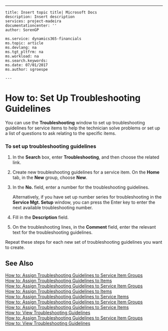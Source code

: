 ---
    title: Insert topic title| Microsoft Docs
    description: Insert description
    services: project-madeira
    documentationcenter: ''
    author: SorenGP

    ms.service: dynamics365-financials
    ms.topic: article
    ms.devlang: na
    ms.tgt_pltfrm: na
    ms.workload: na
    ms.search.keywords:
    ms.date: 07/01/2017
    ms.author: sgroespe

    ---
# How to: Set Up Troubleshooting Guidelines
You can use the **Troubleshooting** window to set up troubleshooting guidelines for service items to help the technician solve problems or set up a list of questions to ask relating to the specific items.  
  
### To set up troubleshooting guidelines  
  
1.  In the **Search** box, enter **Troubleshooting**, and then choose the related link.  
  
2.  Create new troubleshooting guidelines for a service item. On the **Home** tab, in the **New** group, choose **New**.  
  
3.  In the **No.** field, enter a number for the troubleshooting guidelines.  
  
     Alternatively, if you have set up number series for troubleshooting in the **Service Mgt. Setup** window, you can press the Enter key to enter the next available troubleshooting number.  
  
4.  Fill in the **Description** field.  
  
5.  On the troubleshooting lines, in the **Comment** field, enter the relevant text for the troubleshooting guidelines.  
  
 Repeat these steps for each new set of troubleshooting guidelines you want to create.  
  
## See Also  
 [How to: Assign Troubleshooting Guidelines to Service Item Groups](../FullExperience/how-to-assign-troubleshooting-guidelines-to-service-item-groups.md)   
 [How to: Assign Troubleshooting Guidelines to Items](../FullExperience/how-to-assign-troubleshooting-guidelines-to-items.md)   
 [How to: Assign Troubleshooting Guidelines to Service Item Groups](../FullExperience/how-to-assign-troubleshooting-guidelines-to-service-item-groups.md)   
 [How to: Assign Troubleshooting Guidelines to Items](../FullExperience/how-to-assign-troubleshooting-guidelines-to-items.md)   
 [How to: Assign Troubleshooting Guidelines to Service Items](../FullExperience/how-to-assign-troubleshooting-guidelines-to-service-items.md)   
 [How to: Assign Troubleshooting Guidelines to Service Item Groups](../FullExperience/how-to-assign-troubleshooting-guidelines-to-service-item-groups.md)   
 [How to: Assign Troubleshooting Guidelines to Service Items](../FullExperience/how-to-assign-troubleshooting-guidelines-to-service-items.md)   
 [How to: View Troubleshooting Guidelines](../FullExperience/how-to-view-troubleshooting-guidelines.md)   
 [How to: Assign Troubleshooting Guidelines to Service Item Groups](../FullExperience/how-to-assign-troubleshooting-guidelines-to-service-item-groups.md)   
 [How to: View Troubleshooting Guidelines](../FullExperience/how-to-view-troubleshooting-guidelines.md)